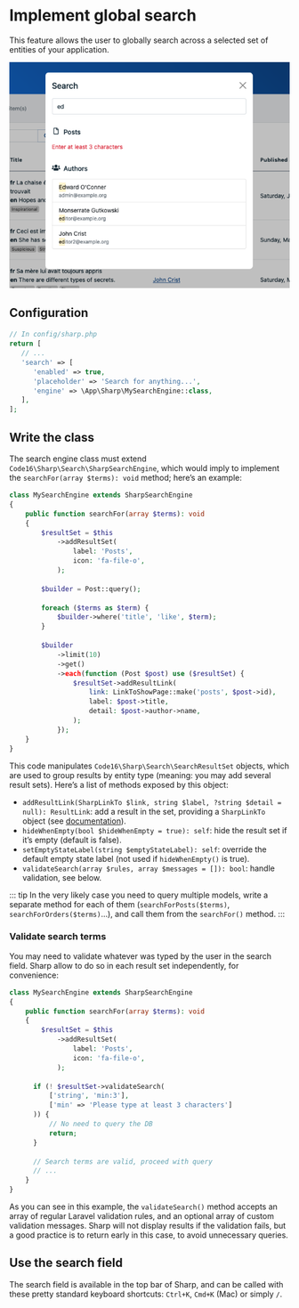 # Implement global search

This feature allows the user to globally search across a selected set of entities of your application.

![The global search in action](./img/global-search.png)

## Configuration

```php
// In config/sharp.php
return [
   // ...
   'search' => [
      'enabled' => true,
      'placeholder' => 'Search for anything...',
      'engine' => \App\Sharp\MySearchEngine::class,
   ],
];
```

## Write the class

The search engine class must extend `Code16\Sharp\Search\SharpSearchEngine`, which would imply to implement the `searchFor(array $terms): void` method; here’s an example:

```php
class MySearchEngine extends SharpSearchEngine
{
    public function searchFor(array $terms): void
    {
        $resultSet = $this
            ->addResultSet(
                label: 'Posts',
                icon: 'fa-file-o',
            );

        $builder = Post::query();

        foreach ($terms as $term) {
            $builder->where('title', 'like', $term);
        }

        $builder
            ->limit(10)
            ->get()
            ->each(function (Post $post) use ($resultSet) {
                $resultSet->addResultLink(
                    link: LinkToShowPage::make('posts', $post->id),
                    label: $post->title,
                    detail: $post->author->name,
                );
            });
    }
}
```

This code manipulates `Code16\Sharp\Search\SearchResultSet` objects, which are used to group results by entity type (meaning: you may add several result sets). Here’s a list of methods exposed by this object:

- `addResultLink(SharpLinkTo $link, string $label, ?string $detail = null): ResultLink`: add a result in the set, providing a `SharpLinkTo` object (see [documentation](link-to.md)).
- `hideWhenEmpty(bool $hideWhenEmpty = true): self`: hide the result set if it’s empty (default is false).
- `setEmptyStateLabel(string $emptyStateLabel): self`: override the default empty state label (not used if `hideWhenEmpty()` is true).
- `validateSearch(array $rules, array $messages = []): bool`: handle validation, see below.

::: tip
In the very likely case you need to query multiple models, write a separate method for each of them (`searchForPosts($terms)`, `searchForOrders($terms)`...), and call them from the `searchFor()` method.
:::

### Validate search terms

You may need to validate whatever was typed by the user in the search field. Sharp allow to do so in each result set independently, for convenience:

```php
class MySearchEngine extends SharpSearchEngine
{
    public function searchFor(array $terms): void
    {
        $resultSet = $this
            ->addResultSet(
                label: 'Posts',
                icon: 'fa-file-o',
            );
            
      if (! $resultSet->validateSearch(
          ['string', 'min:3'], 
          ['min' => 'Please type at least 3 characters']
      )) {
          // No need to query the DB
          return;
      }
            
      // Search terms are valid, proceed with query
      // ...
    }
}
```

As you can see in this example, the `validateSearch()` method accepts an array of regular Laravel validation rules, and an optional array of custom validation messages. Sharp will not display results if the validation fails, but a good practice is to return early in this case, to avoid unnecessary queries.

## Use the search field

The search field is available in the top bar of Sharp, and can be called with these pretty standard keyboard shortcuts: `Ctrl+K`, `Cmd+K` (Mac) or simply `/`.